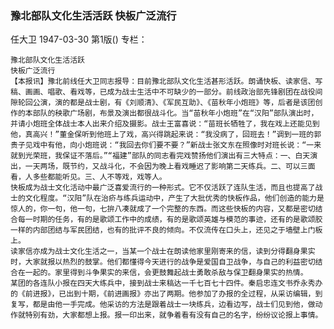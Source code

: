 ### 豫北部队文化生活活跃  快板广泛流行
任大卫
1947-03-30
第1版()
专栏：

    豫北部队文化生活活跃
    快板广泛流行
    【本报讯】豫北前线任大卫同志报导：目前豫北部队文化生活甚形活跃。朗诵快板、读家信、写稿、画画、唱歌、看戏等，已成为战士生活中不可缺少的一部分。前线政治部先锋剧团在战役间隙轮回公演，演的都是战士剧，有《刘顺清》、《军民互助》、《苗秋年小炮班》等，后者是该团创作的本部队的秧歌广场剧，布景及演出都很战斗化。当“苗秋年小炮班”在“汉阳”部队演出时，并请小炮班全体战士本人出来介绍及摄影。战士王富喜说：“苗班长牺牲了，我在戏上还能见到他，真高兴！”董金保听到他班上了戏，高兴得跳起来说：“我没病了，回班去！”调到一班的郭贵子见戏中有他，向小炮班说：“我回去你们要不要？”新战士张文东在照像时对班长说：“一来就到光荣班，我保证不落后。”“福建”部队的同志看完戏赞扬他们演出有三大特点：一、白天演出，一天两场，既节约，又战斗化，不会因为晚上看戏睡迟了影响第二天练兵。二、可以三面看，人多些都能听见。三、人不等戏，戏等人。
    快板成为战士文化活动中最广泛喜爱流行的一种形式。它不仅活跃了连队生活，而且也提高了战士的文化程度。“汉阳”队在治疥与练兵运动中，产生了大批优秀的快板作品，他们创造的能力是惊人的，你一句，他一句，七拚八凑就成了一个完整的东西。而这些快板的内容，又都是密切结合每一时期的任务，有的是歌颂工作中的成绩，有的是歌颂英雄与模范的事迹，还有的是歌颂胶一样的内部团结与军民团结，也有的批评不良的倾向。不仅流传在口头上，还见之于墙壁上门板上。
    读家信亦成为战士文化生活之一，当某一个战士在朗读他家里刚寄来的信，读到分得翻身果实时，大家就报以热烈的鼓掌。他们都懂得今天进行的战争是爱国自卫战争，与自己的利益密切结合在一起的。家里得到斗争果实的来信，会更鼓舞起战士勇敢杀敌与保卫翻身果实的热情。
    某团的各连队小报在四天大练兵中，接到战士来稿达一千七百七十四件。秦启忠连文书乔永秀办的《前进报》，已出到十期，《前进画报》亦出了两期。他参加了办报的全过程，从采访编辑，到复写，都是由他一手完成。他采访的方法是跟着战士一块练兵，边看边写，战士们见到他，做动作就特别有劲，大家都想上报。报一印出来，就争着看有没有自己的名字，纷纷议论报上事情。
